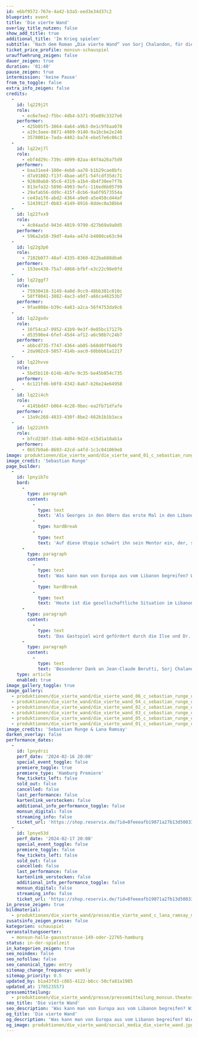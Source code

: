 ```yaml
---
id: e6bf9572-767e-4a42-b3a5-eed3e34d37c2
blueprint: event
title: 'Die vierte Wand'
overlay_title_nutzen: false
show_add_title: true
additional_title: 'Im Krieg spielen'
subtitle: 'Nach dem Roman „Die vierte Wand“ von Sorj Chalandon, für die Bühne adaptiert von Suzanne Emond und Nora Haakh'
ticket_price_profile: monsun-schauspiel
urauffuehrung_zeigen: false
dauer_zeigen: true
duration: '01:40'
pause_zeigen: true
intermission: 'keine Pause'
from_to_toggle: false
extra_info_zeigen: false
credits:
  -
    id: lq229j2t
    role:
      - ec6e7ee2-f5bc-4db4-b371-95e89c3327e6
    performer:
      - 425b05f5-3864-4a64-a9b3-0e1c9f6aa078
      - a19c3aee-8871-4989-9140-9a1bcbe2e246
      - 3578001e-7ada-4402-ba74-ebe57e6c06c3
  -
    id: lq22ej7l
    role:
      - ebf4d29c-739c-4099-82aa-84f4a26a75d9
    performer:
      - baa31ee4-100e-4eb8-aa78-b1b29cae8bfc
      - d7a91802-f13f-4bae-a6f1-54fcdf35dc71
      - 928d0ab8-95c6-4319-a1b4-db4f30ee7f7b
      - 813efa32-5896-4903-9efc-116ed6b05799
      - 29afab56-dd9c-415f-8cb6-9a6f9573554a
      - ce43a1f6-abd2-4364-a9e0-a5e458cd44af
      - 5243912f-0b83-4149-8916-8ddec0a38bb4
  -
    id: lq22fvx9
    role:
      - 4c04aa5d-943d-4019-9790-d27b69a9a0d5
    performer:
      - 596a2a58-39df-4a4a-a47d-b4080ce63c94
  -
    id: lq22g3p6
    role:
      - 7102b077-48af-4335-8360-022ba688dba6
    performer:
      - 153ee438-75a7-4868-bfbf-e3c22c98e0fd
  -
    id: lq22ggf7
    role:
      - 75930418-3149-4a0d-9cc9-48bb301c010c
      - 58ff8041-3882-4ac3-a9d7-a66ca48253b7
    performer:
      - 9fae808e-b39c-4a83-a2ca-56f4753da9c6
  -
    id: lq22gxdv
    role:
      - 16f54ca7-0952-41b9-9e3f-0e85bc17127b
      - d53590e4-6fef-45d4-af12-a6c98b7c24b7
    performer:
      - abbcd735-f747-4364-ab05-b68d0ff646f9
      - 2da902c0-5057-414b-aac0-60bbb61a1217
  -
    id: lq22hvve
    role:
      - 5bd5b110-614b-4b7e-9c35-be45b854c735
    performer:
      - 6c121fd6-b0f8-4342-8ab7-b26e24e64958
  -
    id: lq22i4ch
    role:
      - 4145bd47-b064-4c28-9bec-ea2fb71dfafe
    performer:
      - 13a9c268-4833-430f-8be2-662b1b1b3aca
  -
    id: lq22ihth
    role:
      - bfcd238f-33a6-4d84-9d2d-e15d1a18ab1a
    performer:
      - 0b57b9a6-8693-42cd-a4fd-1c1c841069e8
image: produktionen/die_vierte_wand/die_vierte_wand_01_c_sebastian_runge_und_lana_ramsay.jpeg
image_credit: 'Sebastian Runge'
page_builder:
  -
    id: lpnyib7o
    bard:
      -
        type: paragraph
        content:
          -
            type: text
            text: 'Als Georges in den 80ern das erste Mal in den Libanon reist, hat er große Pläne. Ausgerechnet mitten im Bürgerkrieg soll die „Antigone“ zur Aufführung kommen. Das Theater soll alle Fronten überwinden und eine Stunde Frieden schaffen. Das ist die Idee.'
          -
            type: hardBreak
          -
            type: text
            text: 'Auf diese Utopie schwört ihn sein Mentor ein, der, schwer erkrankt, die große Vision nicht mehr selbst umsetzen kann. Egal, dass der Franzose bis auf einen Besuch im Schwarzwald noch nichts von der Welt gesehen hat. Georges nimmt an, verabschiedet sich von seiner Familie und steigt im Februar 1982 ins Flugzeug auf die andere Seite des Mittelmeers. Aber als der Lehramtsstudent, Aktivist, Hobbyregisseur und junge Vater im zerrütteten Beirut landet, ist nichts so wie erwartet. Spoiler: Es ist keine so gute Idee.'
      -
        type: paragraph
        content:
          -
            type: text
            text: 'Was kann man von Europa aus vom Libanon begreifen? Wie weiter leben in einer Welt, in der manche Kinder ein zweites Eis bekommen während andere alles verlieren? Welche Spiele spielt der gar nicht ferne Krieg mit uns?'
          -
            type: hardBreak
          -
            type: text
            text: 'Heute ist die gesellschaftliche Situation im Libanon katastrophal. Die Explosion im Hafen von Beirut und Corona haben die ökonomische, soziale und politische Krise weiter zugespitzt. Wie begegnen sich libanesische Künstler und eine in Berlin lebende, belgische Regisseurin während einer Pandemie? Wieviel postkoloniales Denken liegt unserem eigenen Handeln innerhalb des Projekts zugrunde? Und was machen wir, wenn im Laufe der Stückentwicklung der Krieg sich hier nähert, in Europa?'
      -
        type: paragraph
        content:
          -
            type: text
            text: 'Das Gastspiel wird gefördert durch die Ilse und Dr. Horst Rusch Stiftung.'
      -
        type: paragraph
        content:
          -
            type: text
            text: 'Besonderer Dank an Jean-Claude Berutti, Sorj Chalandon, Jan Linders, Fida Mohissen, Amandine Thiriet und Lydia Ziemke, sowie den Heimathafen Neukölln, das Podewil Berlin und das Theater unterm Dach (TuD).'
    type: article
    enabled: true
image_gallery_toggle: true
image_gallery:
  - produktionen/die_vierte_wand/die_vierte_wand_06_c_sebastian_runge_und_lana_ramsay..jpg
  - produktionen/die_vierte_wand/die_vierte_wand_04_c_sebastian_runge_und_lana_ramsay..jpg
  - produktionen/die_vierte_wand/die_vierte_wand_02_c_sebastian_runge_und_lana_ramsay..jpg
  - produktionen/die_vierte_wand/die_vierte_wand_03_c_sebastian_runge_und_lana_ramsay..jpg
  - produktionen/die_vierte_wand/die_vierte_wand_05_c_sebastian_runge_und_lana_ramsay..jpg
  - produktionen/die_vierte_wand/die_vierte_wand_01_c_sebastian_runge_und_lana_ramsay.jpeg
image_credits: 'Sebastian Runge & Lana Ramsay'
darken_overlay: false
performance_dates:
  -
    id: lpnydrzi
    perf_date: '2024-02-16 20:00'
    special_event_toggle: false
    premiere_toggle: true
    premiere_type: 'Hamburg Premiere'
    few_tickets_left: false
    sold_out: false
    cancelled: false
    last_performance: false
    kartenlink_verstecken: false
    additional_info_performance_toggle: false
    monsun_digital: false
    streaming_info: false
    ticket_url: 'https://shop.reservix.de/?id=8feeeafb19071a27b13d5083379d95183e9ab490f2f135faf80b2fecfc1ba00f2aba7ad8945f4a4292549eb86feddc1b&vID=7337&eventGrpID=456617&eventID=2203346'
  -
    id: lpnye53d
    perf_date: '2024-02-17 20:00'
    special_event_toggle: false
    premiere_toggle: false
    few_tickets_left: false
    sold_out: false
    cancelled: false
    last_performance: false
    kartenlink_verstecken: false
    additional_info_performance_toggle: false
    monsun_digital: false
    streaming_info: false
    ticket_url: 'https://shop.reservix.de/?id=8feeeafb19071a27b13d5083379d95183e9ab490f2f135faf80b2fecfc1ba00f2aba7ad8945f4a4292549eb86feddc1b&vID=7337&eventGrpID=456617&eventID=2203347'
in_presse_zeigen: true
bildmaterial:
  - produktionen/die_vierte_wand/presse/die_vierte_wand_c_lana_ramsay_monsun.theater..zip
zusatsinfo_zeigen_presse: false
kategorien: schauspiel
veranstaltungsoerter:
  - monsun-halle-gaussstrasse-149-oder-22765-hamburg
status: in-der-spielzeit
in_kategorien_zeigen: true
seo_noindex: false
seo_nofollow: false
seo_canonical_type: entry
sitemap_change_frequency: weekly
sitemap_priority: 0.5
updated_by: b1a43fd3-c865-4122-b6cc-50cfa81a1985
updated_at: 1705235573
pressemitteilung:
  - produktionen/die_vierte_wand/presse/pressemitteilung_monsun.theater_die-vierte-wand-2024.pdf
seo_title: 'Die vierte Wand'
seo_description: 'Was kann man von Europa aus vom Libanon begreifen? Wie weiter leben in einer Welt, in der manche Kinder ein zweites Eis bekommen während andere alles verlieren?'
og_title: 'Die vierte Wand'
og_description: 'Was kann man von Europa aus vom Libanon begreifen? Wie weiter leben in einer Welt, in der manche Kinder ein zweites Eis bekommen während andere alles verlieren? Welche Spiele spielt der gar nicht ferne Krieg mit uns?'
og_image: produktionen/die_vierte_wand/social_media_die_vierte_wand.jpg
---
```

